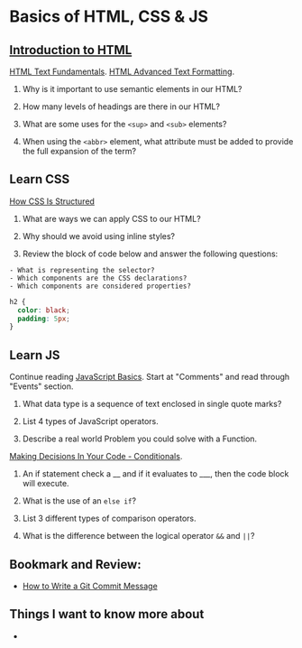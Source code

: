 # Basics of HTML, CSS & JS

## [Introduction to HTML](https://developer.mozilla.org/en-US/docs/Learn/HTML/Introduction_to_HTML/)

[HTML Text Fundamentals](https://developer.mozilla.org/en-US/docs/Learn/HTML/Introduction_to_HTML/HTML_text_fundamentals). [HTML Advanced Text Formatting](https://developer.mozilla.org/en-US/docs/Learn/HTML/Introduction_to_HTML/Advanced_text_formatting).

  1. Why is it important to use semantic elements in our HTML?

  2. How many levels of headings are there in our HTML?

  3. What are some uses for the `<sup>` and `<sub>` elements?

  4. When using the `<abbr>` element, what attribute must be added to provide the full expansion of the term?

## Learn CSS

[How CSS Is Structured](https://developer.mozilla.org/en-US/docs/Learn/CSS/First_steps/How_CSS_is_structured)

  1. What are ways we can apply CSS to our HTML?

  2. Why should we avoid using inline styles?

  3. Review the block of code below and answer the following questions:

    - What is representing the selector?
    - Which components are the CSS declarations?
    - Which components are considered properties?

``` CSS
h2 {
  color: black;
  padding: 5px;
}
```

## Learn JS

Continue reading [JavaScript Basics](https://developer.mozilla.org/en-US/docs/Learn/Getting_started_with_the_web/JavaScript_basics). Start at "Comments" and read through "Events" section.

  1. What data type is a sequence of text enclosed in single quote marks?

  2. List 4 types of JavaScript operators.

  3. Describe a real world Problem you could solve with a Function.

[Making Decisions In Your Code - Conditionals](https://developer.mozilla.org/en-US/docs/Learn/JavaScript/Building_blocks/conditionals).

  1. An if statement check a __ and if it evaluates to ___, then the code block will execute.

  2. What is the use of an `else if`?

  3. List 3 different types of comparison operators.

  4. What is the difference between the logical operator `&&` and `||`?

## Bookmark and Review:

 - [How to Write a Git Commit Message](https://chris.beams.io/posts/git-commit/)

## Things I want to know more about

- 
